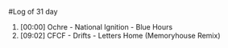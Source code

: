 #Log of 31 day

1. [00:00] Ochre - National Ignition - Blue Hours
1. [09:02] CFCF - Drifts - Letters Home (Memoryhouse Remix)
